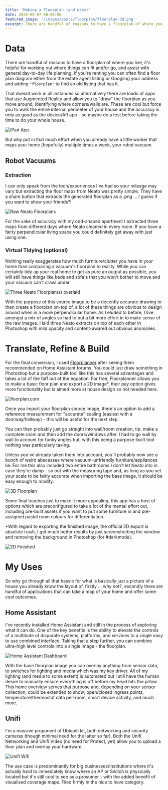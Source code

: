 ```yaml
---
title: 'Making a Floorplan (and uses)'
date: 2020-08-07 00:00:00
featured_image: '/images/posts/floorplan/floorplan-3d.png'
excerpt: There are handful of reasons to have a floorplan of where you live, it's helpful for working out where things can fit and/or go, and assist with general day-to-day.
---
```


# Data
There are handful of reasons to have a floorplan of where you live, it's helpful for working out where things can fit and/or go, and assist with general day-to-day life planning. If you're renting you can often find a floor plan diagram either from the estate agent listing or Googling your address and adding `"floorplan"` to find an old listing that has it.

That doesnt work in all instances so alternatively there are loads of apps that use Augmented Reality and allow you to "draw" the floorplan as you move around, identifying where corners/walls are. These are cool but force you to walk the entire internal perimeter of your house and the accuracy is only as good as the device/AR app - so maybe do a test before taking the time to do your whole house.

![iPad App](/images/posts/floorplan/floorplan-iphone-app.jpg "This is a Title")

But why put in that much effort when you already have a little worker that maps your home (hopefully) multiple times a week, your robot vacuum.
## Robot Vacuums
### Extraction
I can only speak from the tech/experiences I've had so your mileage may vary but extracting the floor maps from Neato was pretty simple. They have a share button that extracts the generated floorplan as a .png ... I guess if you want to show your friends?!

![Raw Neato Floorplans](/images/posts/floorplan/floorplan-neato-three.png)

For the sake of accuracy with my odd-shaped apartment I extracted three maps from different days where Neato cleaned in every room. If you have a fairly perpendicular living space you could definitely get away with just using one.

### Virtual Tidying (optional)
Nothing really exaggerates how much furniture/clutter you have in your home than comparing a vacuum's floorplan to reality. While you can certainly tidy up your real home to get as pure an output as possible, you will still have things like beds and sofa's that you won't bother to move and your vacuum can't crawl under.

![Three Neato Floorplan(s) overlaid](/images/posts/floorplan/floorplan-neato-combined.png)

With the purpose of this source image to be a decently accurate drawing to then create a floorplan on-top of, a lot of these things are obvious to design around when in a more perpendicular home. As I eluded to before, I live amongst a mix of angles so had to put a bit more effort in to make sense of the raw images. I laid three Neato extracts on top of each other in Photoshop with mild opacity and content-awared out obvious anomalies.

# Translate, Refine & Build
For the final conversion, I used [Floorplanner](https://floorplanner.com/) after seeing them recommended on Home Assistant forums. You could just draw something in Photoshop but a purpose-built tool like this has several advantages and takes a lot of the faff out of the equation. For free, Floorplanner allows you to make a basic floor plan and export a 2D image*, their pay option gives more functionality but is aimed more at house design so not needed here.

![floorplan.com](/images/posts/floorplan/floorplan-floorplanner-com.png)

Once you import your floorplan source image, there's an option to add a reference measurement for "accurate" scaling (easiest with a doorway/hallway) - this will be useful for the next step.

You can then probably just go straight into wall/room creation, tip: make a complete room and then add the doors/windows after. I had to go wall by wall to account for funky angles but, with this being a purpose-built tool nothing was particularly taxing.

Unless you've already taken them into account, you'll probably now see a bunch of weird abscesses where vacuum-unfriendly furniture/appliances lie. For me this also included two entire bathrooms I don't let Neato into in case they're damp - so out with the measuring tape and, as long as you set your scale to be fairly accurate when importing the base image, it should be easy enough to modify.

![3D Floorplan](/images/posts/floorplan/floorplan-3d.png)

Some final touches just to make it more appealing, this app has a host of options which are preconfigured to take a lot of the mental effort out, including pre-built assets if you want to put some furniture in and pre-assigned pastel room colours for differentiation.

*With regard to exporting the finished image, the official 2D export is absolute trash, I got much better results by just screenshotting the window and removing the background in Photoshop (for #darkmode).

![2D Finished](/images/posts/floorplan/floorplan-2d.png)

# My Uses
So why go through all that hassle for what is basically just a picture of a house you already know the layout of, firstly ... why not?, secondly there are handful of applications that can take a map of your home and offer some cool outcomes.

## Home Assistant
I've recently installed Home Assistant and still in the process of exploring what it can do. One of the key benefits is the ability to elevate the controls of a multitude of disparate systems, platforms, and services to a single easy to use combined interface. Taking that a step further, you can combine ultra-high level controls into a single image - the floorplan.

![Home Assistant Dashboard](/images/posts/floorplan/floorplan-homeassistant.png)

With the base floorplan image you can overlay anything from sensor data, to switches for lighting and media which was my key driver. All of my lighting (and media to some extent) is automated but I still have the human desire to manually ensure everything is off before my head hits the pillow. This home overview serves that purpose and, depending on your sensor collection, could be extended to show; open/closed ingress points, temperature/thermostat data per-room, smart device activity, and much more.


## Unifi
I'm a massive proponent of Ubiquiti kit, both networking and security cameras (though minimal need for the latter so far). Both the Unifi Networking and Unifi Video (no need for Protect, yet) allow you to upload a floor plan and overlay your hardware. 

![Unifi Wifi](/images/posts/floorplan/floorplan-unifi.png)

The use case is predominantly for big businesses/institutions where it's actually hard to immediately know where an AP or Switch is physically located but it's still cool to see as a prosumer - with the added benefit of visualised coverage maps. Filed firmly in the nice to have category.
